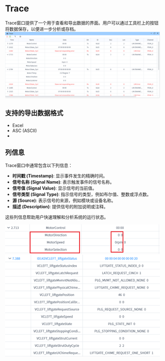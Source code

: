 # Trace
Trace窗口提供了一个用于查看和导出数据的界面。用户可以通过工具栏上的按钮将数据保存，以便进一步分析或存档。
![alt text](image.png)


## 支持的导出数据格式

* Excel
* ASC (ASCII)
* 

## 列信息

Trace窗口中通常包含以下列信息：
- **时间戳 (Timestamp)**: 显示事件发生的精确时间。
- **信号名称 (Signal Name)**: 表示触发事件的信号名称。
- **信号值 (Signal Value)**: 显示信号的当前值。
- **信号类型 (Signal Type)**: 指示信号的类型，例如布尔值、整数或浮点数。
- **源 (Source)**: 表示信号的来源，例如模块或设备名称。
- **描述 (Description)**: 提供信号的附加说明或注释。

这些列信息帮助用户快速理解和分析系统的运行状态。

![alt text](image-1.png)
![alt text](image-2.png)


